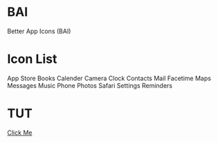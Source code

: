 # BAI
Better App Icons (BAI)

# Icon List
App Store
Books
Calender
Camera
Clock
Contacts
Mail
Facetime
Maps
Messages
Music
Phone
Photos
Safari
Settings
Reminders

# TUT
[Click Me](https://cdn.discordapp.com/attachments/759113778775588906/779516818674155520/video0.mp4)
